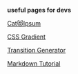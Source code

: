 **useful pages for devs**

[Cat😻Ipsum](ht://www.catipsum.html)

[CSS Gradient](https://cssgradient.io/)

[Transition Generator](https://makingcss.com/transition)

[Markdown Tutorial](https://es.wikipedia.org/wikhhhhhhhhhhhi/Markdown)